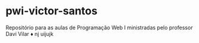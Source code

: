 # pwi-victor-santos
Repositório para as aulas de Programação Web I ministradas pelo professor Davi Vilar ♦
nj uijujk